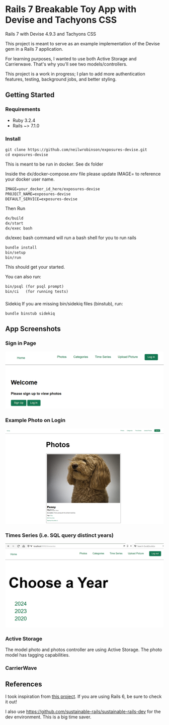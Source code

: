 # Rails 7 Breakable Toy App with Devise and Tachyons CSS
Rails 7 with Devise 4.9.3 and Tachyons CSS

This project is meant to serve as an example implementation of the Devise gem in a Rails 7 application. 

For learning purposes, I wanted to use both Active Storage and Carrierwave. That's why you'll see two models/controllers. 

This project is a work in progress; I plan to add more authentication features, testing, background jobs, and better styling.

## Getting Started

### Requirements
- Ruby 3.2.4
- Rails ~> 7.1.0

### Install

```
git clone https://github.com/neilwrobinson/exposures-devise.git
cd exposures-devise
```

This is meant to be run in docker. See dx folder

Inside the dx/docker-compose.env file please update IMAGE= to reference your docker user name.
```
IMAGE=your_docker_id_here/exposures-devise
PROJECT_NAME=exposures-devise
DEFAULT_SERVICE=exposures-devise
```
Then Run
```
dx/build
dx/start
dx/exec bash 
```
dx/exec bash command will run a bash shell for you to run rails


```
bundle install
bin/setup
bin/run
```
This should get your started.

You can also run:
```
bin/psql (for psql prompt)
bin/ci   (for running tests)

```

### 
Sidekiq
If you are missing bin/sidekiq files (binstub), run:
```
bundle binstub sidekiq
```
## App Screenshots

### Sign in Page
![home-page](/media/2024-06-30-Login-Screenshot.PNG)

### Example Photo on Login

![sign-up](/media/2024-06-30-Penny-Screenshot.PNG)

### Times Series (i.e. SQL query distinct years)

![sign-in](/media/2024-06-30-TimeSeries-Screenshot.PNG)

### Active Storage

The model photo and photos controller are using Active Storage. The photo model has tagging capabilities.

### CarrierWave



## References

I took inspiration from [this project](https://github.com/imhta/rails_6_devise_example). If you are using Rails 6, be sure to check it out!

I also use https://github.com/sustainable-rails/sustainable-rails-dev for the dev environment. This is a big time saver.